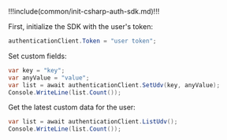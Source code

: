 !!!include(common/init-csharp-auth-sdk.md)!!!

First, initialize the SDK with the user's token:

```java
authenticationClient.Token = "user token";
```

Set custom fields:

```csharp
var key = "key";
var anyValue = "value";
var list = await authenticationClient.SetUdv(key, anyValue);
Console.WriteLine(list.Count());
```

Get the latest custom data for the user:

```csharp
var list = await authenticationClient.ListUdv();
Console.WriteLine(list.Count());
```